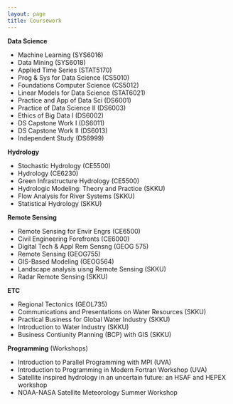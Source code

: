 ```yaml
---
layout: page
title: Coursework
---
```


__Data Science__
+ Machine Learning (SYS6016)
+ Data Mining (SYS6018)
+ Applied Time Series (STAT5170)
+ Prog & Sys for Data Science (CS5010)
+ Foundations Computer Science (CS5012)
+ Linear Models for Data Science (STAT6021)
+ Practice and App of Data Sci (DS6001)
+ Practice of Data Science II (DS6003)
+ Ethics of Big Data I (DS6002)
+ DS Capstone Work I (DS6011)
+ DS Capstone Work II (DS6013)
+ Independent Study (DS6999)

__Hydrology__
+ Stochastic Hydrology (CE5500)
+ Hydrology (CE6230)
+ Green Infrastructure Hydrology (CE5500)
+ Hydrologic Modeling: Theory and Practice (SKKU)
+ Flow Analysis for River Systems (SKKU)
+ Statistical Hydrology (SKKU)

__Remote Sensing__
+ Remote Sensing for Envir Engrs (CE6500)
+ Civil Engineering Forefronts (CE6000)
+ Digital Tech & Appl Rem Sensng (GEOG 575)
+ Remote Sensing (GEOG755)
+ GIS-Based Modeling (GEOG564)
+ Landscape analysis uisng Remote Sensing (SKKU)
+ Radar Remote Sensing (SKKU)

__ETC__
+ Regional Tectonics (GEOL735)
+ Communications and Presentations on Water Resources (SKKU)
+ Practical Business for Global Water Industry (SKKU)
+ Introduction to Water Industry (SKKU)
+ Business Contiunity Planning (BCP) with GIS (SKKU)

__Programming__ (Workshops)
+ Introduction to Parallel Programming with MPI (UVA)
+ Introduction to Programming in Modern Fortran Workshop (UVA)
+ Satellite inspired hydrology in an uncertain future: an HSAF and HEPEX workshop
+ NOAA-NASA Satellite Meteorology Summer Workshop

